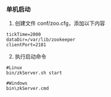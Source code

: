 ### 单机启动

1. 创建文件 conf/zoo.cfg，添加以下内容

```shell
tickTime=2000
dataDir=/var/lib/zookeeper
clientPort=2181
```

2. 执行启动命令

```shell
#Linux
bin/zkServer.sh start

#Windows
bin\zkServer.cmd

```

